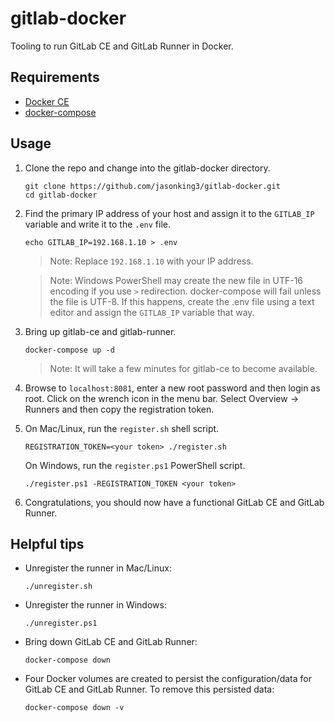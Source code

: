 # gitlab-docker

Tooling to run GitLab CE and GitLab Runner in Docker.

## Requirements

- [Docker CE](https://docs.docker.com/v17.09/engine/installation/)
- [docker-compose](https://docs.docker.com/compose/install/)

## Usage
1. Clone the repo and change into the gitlab-docker directory.
    ```
    git clone https://github.com/jasonking3/gitlab-docker.git
    cd gitlab-docker
    ```
1. Find the primary IP address of your host and assign it to the `GITLAB_IP` variable and write it to the `.env` file.
    ```
    echo GITLAB_IP=192.168.1.10 > .env
    ```
    > Note: Replace `192.168.1.10` with your IP address.

    > Note: Windows PowerShell may create the new file in UTF-16 encoding if you use `>` redirection.  docker-compose will fail unless the file is UTF-8.  If this happens, create the .env file using a text editor and assign the `GITLAB_IP` variable that way.
1. Bring up gitlab-ce and gitlab-runner.
    ```
    docker-compose up -d
    ```
    > Note: It will take a few minutes for gitlab-ce to become available.
1. Browse to `localhost:8081`, enter a new root password and then login as root.  Click on the wrench icon in the menu bar. Select Overview -> Runners and then copy the registration token.
1. On Mac/Linux, run the `register.sh` shell script.
    ```
    REGISTRATION_TOKEN=<your token> ./register.sh
    ```
    On Windows, run the `register.ps1` PowerShell script.
    ```
    ./register.ps1 -REGISTRATION_TOKEN <your token>
    ```
1. Congratulations, you should now have a functional GitLab CE and GitLab Runner.

## Helpful tips
- Unregister the runner in Mac/Linux:
    ```
    ./unregister.sh
    ```
- Unregister the runner in Windows:
    ```
    ./unregister.ps1
    ```
- Bring down GitLab CE and GitLab Runner:
    ```
    docker-compose down
    ```
- Four Docker volumes are created to persist the configuration/data for GitLab CE and GitLab Runner.  To remove this persisted data:
    ```
    docker-compose down -v
    ```

